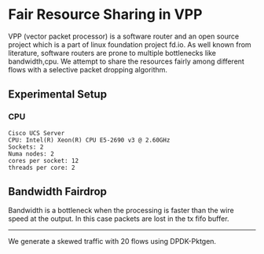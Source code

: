 # Fair Resource Sharing in VPP

VPP (vector packet processor) is a software router and an open source project which is a part of linux foundation project fd.io. As well known from literature, software routers are prone to multiple bottlenecks like bandwidth,cpu. We attempt to share the resources fairly among different flows with a selective packet dropping algorithm.

## Experimental Setup

### CPU
```
Cisco UCS Server
CPU: Intel(R) Xeon(R) CPU E5-2690 v3 @ 2.60GHz
Sockets: 2
Numa nodes: 2
cores per socket: 12
threads per core: 2

```

## Bandwidth Fairdrop

Bandwidth is a bottleneck when the processing is faster than the wire speed at the output. In this case packets are lost in the tx fifo buffer.  

---
We generate a skewed traffic with 20 flows using DPDK-Pktgen.

